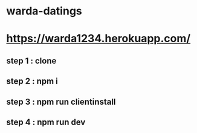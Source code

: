 # warda-datings

# https://warda1234.herokuapp.com/

## step 1 : clone

## step 2 : npm i

## step 3 : npm run clientinstall

## step 4 : npm run dev
